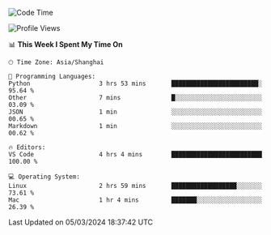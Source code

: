 <!--START_SECTION:waka-->
![Code Time](http://img.shields.io/badge/Code%20Time-361%20hrs%2011%20mins-blue)

![Profile Views](http://img.shields.io/badge/Profile%20Views-2-blue)

📊 **This Week I Spent My Time On** 

```text
🕑︎ Time Zone: Asia/Shanghai

💬 Programming Languages: 
Python                   3 hrs 53 mins       ████████████████████████░   95.64 % 
Other                    7 mins              █░░░░░░░░░░░░░░░░░░░░░░░░   03.09 % 
JSON                     1 min               ░░░░░░░░░░░░░░░░░░░░░░░░░   00.65 % 
Markdown                 1 min               ░░░░░░░░░░░░░░░░░░░░░░░░░   00.62 % 

🔥 Editors: 
VS Code                  4 hrs 4 mins        █████████████████████████   100.00 % 

💻 Operating System: 
Linux                    2 hrs 59 mins       ██████████████████░░░░░░░   73.61 % 
Mac                      1 hr 4 mins         ███████░░░░░░░░░░░░░░░░░░   26.39 % 
```


 Last Updated on 05/03/2024 18:37:42 UTC
<!--END_SECTION:waka-->
